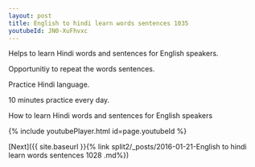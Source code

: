 ```yaml
---
layout: post
title: English to hindi learn words sentences 1035 
youtubeId: JN0-XuFhvxc
---
```

 
 
Helps to learn Hindi words and sentences for English speakers.

Opportunitiy to repeat the words sentences. 

Practice Hindi language. 
 
10 minutes practice every day. 
 
How to learn Hindi words and sentences for English speakers 
 
{% include youtubePlayer.html id=page.youtubeId %}
 
 
[Next]({{ site.baseurl }}{% link  split2/_posts/2016-01-21-English to hindi learn words sentences 1028 .md%})
 
